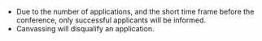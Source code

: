 
* Due to the number of applications, and the short time frame before the conference, only successful applicants will be informed. 
* Canvassing will disqualify an application.
